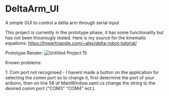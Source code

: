 # DeltaArm_UI
A simple GUI to control a delta arm through serial input

This project is currently in the prototype phase, it has some functionality but has not been thourougly tested. Here is my source for the kinematic equations:
https://hypertriangle.com/~alex/delta-robot-tutorial/

Prototype Render:
![Untitled Project 15](https://user-images.githubusercontent.com/78044374/160977757-f82b6d6d-ac65-4387-82fb-7df79fcd4c2d.png)

Known problems:

1: Com port not recognised - I havent made a button on the application for selecting the comm port so to change it, first determine the port of your arduino,
then on line 58 of MainWindow.xaml.cs change the string to the desired comm port ("COM3" "COM4" ect.).


